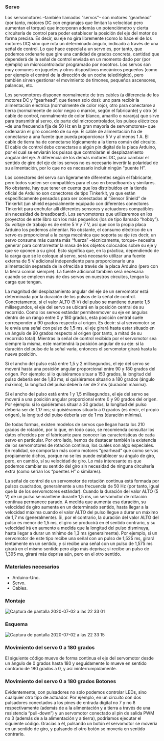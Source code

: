 ### **Servo**
Los servomotores –también llamados “servos”– son motores “gearhead” (por tanto, motores DC con engranajes que limitan la velocidad pero aumentan el torque) que incorporan además un potenciómetro y cierta circuitería de control para poder establecer la posición del eje del motor de forma precisa. Es decir, su eje no gira libremente (como lo hace el de los motores DC) sino que rota un determinado ángulo, indicado a través de una señal de control. Lo que hace especial a un servo es, por tanto, que podemos ordenarle que gire una cantidad de grados concreta, cantidad que dependerá de la señal de control enviada en un momento dado por (por ejemplo) un microcontrolador programado por nosotros. Los servos son muy comunes en juguetes y otros dispositivos mecánicos pequeños (como por ejemplo el control de la dirección de un coche teledirigido), pero también sirven gestionar el movimiento de timones, pequeños ascensores, palancas, etc.

Los servomotores disponen normalmente de tres cables (a diferencia de los motores DC y “gearhead”, que tienen solo dos): uno para recibir la alimentación eléctrica (normalmente de color rojo), otro para conectarse a tierra (normalmente de color negro o marrón, según el fabricante) y otro (el cable de control, normalmente de color blanco, amarillo o naranja) que sirve para transmitir al servo, de parte del microcontrolador, los pulsos eléctricos –de una frecuencia fija de 50 Hz en la gran mayoría de servomotores– que ordenarán el giro concreto de su eje. El cable de alimentación ha de conectarse a una fuente que pueda proporcionar 5 V y al menos 1 A. El cable de tierra ha de conectarse lógicamente a la tierra común del circuito. El cable de control debe conectarse a algún pin digital de la placa Arduino, por el cual se enviarán los pulsos que controlarán el desplazamiento angular del eje. A diferencia de los demás motores DC, para cambiar el sentido de giro del eje de los servos no es necesario invertir la polaridad de su alimentación, por lo que no es necesario incluir ningún “puente H”.

Los conectores del servo son ligeramente diferentes según el fabricante, pero todos suelen ser compatibles para el uso en breadboards y similares. No obstante, hay que tener en cuenta que los distribuidos en la tienda oficial de Arduino son conectores de tipo Tinkerkit, ya que están específicamente pensados para ser conectados al “Sensor Shield” de Tinkerkit (un shield especialmente equipado con diferentes conectores Tinkerkit para enchufar allí diferentes sensores y actuadores compatibles sin necesidad de breadboard).
Los servomotores que utilizaremos en los proyectos de este libro son los más pequeños (los de tipo llamado “hobby”). Su voltaje de trabajo es de entre 5 V y 7 V, así que con la propia placa Arduino los podemos alimentar. No obstante, el consumo eléctrico de un servo es proporcional a la carga mecánica que soporta su eje (es decir, un servo consume más cuanta más “fuerza” –técnicamente, torque– necesite generar para contrarrestar la masa de los objetos colocados sobre su eje y que se oponen a su giro). Esto significa que, en la práctica, dependiendo de la carga que se le coloque al servo, será necesario utilizar una fuente externa de 5 V adicional independiente para proporcionarle una alimentación separada de la ofrecida a través de la placa Arduino (pero con la tierra común siempre). La fuente adicional también será necesaria cuando se empleen más de dos servos en nuestros circuitos, tengan la carga que tengan.

La magnitud del desplazamiento angular del eje de un servomotor está determinada por la duración de los pulsos de la señal de control. Concretamente, si el valor ALTO (5 V) del pulso se mantiene durante 1,5 milisegundos, el eje del servo se ubicará en la posición central de su recorrido. Como los servos estándar permitenmover su eje en ángulos dentro de un rango entre 0 y 180 grados, esta posición central suele corresponder a 90 grados respecto al origen. Es decir: si al servomotor se le envía una señal con pulso de 1,5 ms, el eje girará hasta estar situado en un ángulo de 90 grados respecto al origen (por tanto, a mitad de su recorrido total). Mientras la señal de control recibida por el servomotor sea siempre la misma, este mantendrá la posición angular de su eje: si la duración del pulso de la señal varía, entonces el servomotor girará hasta la nueva posición.

Si el ancho del pulso está entre 1,5 y 2 milisegundos, el eje del servo se moverá hasta una posición angular proporcional entre 90 y 180 grados del origen. Por ejemplo: si lo quisiéramos situar a 150 grados, la longitud del pulso debería ser de 1,83 ms; si quisiéramos situarlo a 180 grados (ángulo máximo), la longitud del pulso debería ser de 2 ms (duración máxima).

Si el ancho del pulso está entre 1 y 1,5 milisegundos, el eje del servo se moverá a una posición angular proporcional entre 0 y 90 grados del origen. Por ejemplo: si lo quisiéramos situar a 30 grados, la longitud del pulso debería ser de 1,17 ms; si quisiéramos situarlo a 0 grados (es decir, el propio origen), la longitud del pulso debería ser de 1 ms (duración mínima).

De todas formas, existen modelos de servos que llegan hasta los 210 grados de rotación, por lo que, en todo caso, se recomienda consultar los datos ofrecidos por el fabricante para conocer las características de cada servo en particular.
Por otro lado, hemos de destacar también la existencia de los servomotores de rotación continua, los cuales son algo especiales. En realidad, se comportan más como motores “gearhead” que como servos propiamente dichos, porque no se les puede establecer su ángulo de giro, pero, en cambio, sí su velocidad de giro. Lo más interesante es que podemos cambiar su sentido del giro sin necesidad de ninguna circuitería extra (como serían los “puentes H” o similares).

La señal de control de un servomotor de rotación continua está formada por pulsos cuadrados, generalmente a una frecuencia de 50 Hz (por tanto, igual que la de los servomotores estándar). Cuando la duración del valor ALTO (5 V) de un pulso se mantiene durante 1,5 ms, un servomotor de rotación continua permanece parado. A medida que aumenta esa duración, su velocidad de giro aumenta en un determinado sentido, hasta llegar a la velocidad máxima cuando el valor ALTO del pulso llegue a durar un máximo de 1,7 ms (generalmente). Si, por el contrario, la duración del valor ALTO del pulso es menor de 1,5 ms, el giro se producirá en el sentido contrario, y su velocidad irá en aumento a medida que la longitud del pulso disminuya, hasta llegar a durar un mínimo de 1,3 ms (generalmente). Por ejemplo, si un servomotor de este tipo recibe una señal con un pulso de 1,525 ms, girará lentamente en un sentido, y si recibe una señal con un pulso de 1,575 ms girará en el mismo sentido pero algo más deprisa; si recibe un pulso de 1,395 ms, girará más deprisa aún, pero en el otro sentido.

### **Materiales necesarios**
- Arduino-Uno.
- Servo.
- Cables.
### **Montaje**
![Captura de pantalla 2020-07-02 a las 22 33 01](https://user-images.githubusercontent.com/47045714/86409746-c814cf00-bcb9-11ea-88c7-ae1e2e78f5b1.png)

### **Esquema**
![Captura de pantalla 2020-07-02 a las 22 33 15](https://user-images.githubusercontent.com/47045714/86409822-e975bb00-bcb9-11ea-9909-902367d62f9c.png)


### **Movimiento del servo 0 a 180 grados**
El siguiente código mueve de forma continua el eje del servomotor desde un ángulo de 0 grados hasta 180 y seguidamente lo mueve en sentido contrario de 180 grados a 0, y así ininterrumpidamente.

### **Movimiento del servo 0 a 180 grados Botones**
Evidentemente, con pulsadores no solo podemos controlar LEDs, sino cualquier otro tipo de actuador. Por ejemplo, en un circuito con dos pulsadores conectados a los pines de entrada digital no 7 y no 8 respectivamente (además de a la alimentación y a tierra a través de una resistencia “pull-down”) y un servomotor conectado al pin de salida PWM no 3 (además de a la alimentación y a tierra), podríamos ejecutar el siguiente código. Gracias a él, pulsando un botón el servomotor se movería en un sentido de giro, y pulsando el otro botón se movería en sentido contrario.





